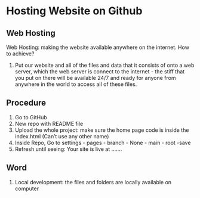 # Hosting Website on Github
## Web Hosting
Web Hosting: making the website available anywhere on the internet.
How to achieve?
1. Put our website and all of the files and data that it consists of onto a web server, which the web server is connect to the internet - the stiff that you put on there will be available 24/7 and ready for anyone from anywhere in the world to access all of these files.

## Procedure
1. Go to GitHub
2. New repo with README file
3. Upload the whole project: make sure the home page code is inside the index.html (Can’t use any other name)
4. Inside Repo, Go to settings - pages - branch - None - main - root -save
5. Refresh until seeing: Your site is live at …….

## Word
1. Local development: the files and folders are locally available on computer